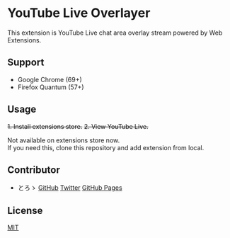 # YouTube Live Overlayer

This extension is YouTube Live chat area overlay stream powered by Web Extensions.

## Support

* Google Chrome (69+)
* Firefox Quantum (57+)

## Usage

~~1. Install extensions store.~~
~~2. View YouTube Live.~~

Not available on extensions store now.  
If you need this, clone this repository and add extension from local.

## Contributor

* とろゝ [GitHub](https://github.com/toro-ponz) [Twitter](https://twitter.com/toro_ponz) [GitHub Pages](https://toro-ponz.github.io/)

## License

[MIT](LICENSE)
